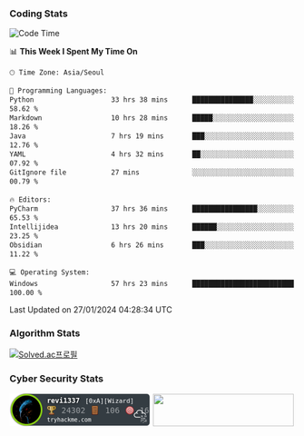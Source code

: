 ### Coding Stats

<!--START_SECTION:waka-->
![Code Time](http://img.shields.io/badge/Code%20Time-85%20hrs%203%20mins-blue)

📊 **This Week I Spent My Time On** 

```text
🕑︎ Time Zone: Asia/Seoul

💬 Programming Languages: 
Python                   33 hrs 38 mins      ███████████████░░░░░░░░░░   58.62 % 
Markdown                 10 hrs 28 mins      █████░░░░░░░░░░░░░░░░░░░░   18.26 % 
Java                     7 hrs 19 mins       ███░░░░░░░░░░░░░░░░░░░░░░   12.76 % 
YAML                     4 hrs 32 mins       ██░░░░░░░░░░░░░░░░░░░░░░░   07.92 % 
GitIgnore file           27 mins             ░░░░░░░░░░░░░░░░░░░░░░░░░   00.79 % 

🔥 Editors: 
PyCharm                  37 hrs 36 mins      ████████████████░░░░░░░░░   65.53 % 
Intellijidea             13 hrs 20 mins      ██████░░░░░░░░░░░░░░░░░░░   23.25 % 
Obsidian                 6 hrs 26 mins       ███░░░░░░░░░░░░░░░░░░░░░░   11.22 % 

💻 Operating System: 
Windows                  57 hrs 23 mins      █████████████████████████   100.00 % 
```


 Last Updated on 27/01/2024 04:28:34 UTC
<!--END_SECTION:waka-->

### Algorithm Stats

[![Solved.ac프로필](http://mazassumnida.wtf/api/v2/generate_badge?boj=revi1337)](https://solved.ac/revi1337)

### Cyber Security Stats

[![revi1337's tryhackme stats](https://raw.githubusercontent.com/Revi1337/Revi1337/main/assets/thm_propic.png)][tryhackme]
[<img src="https://www.hackthebox.com/badge/image/1002993" width="248.01" height="57">][hackthebox]


[website]: https://revi1337.com
[tryhackme]: https://tryhackme.com/p/revi1337
[hackthebox]: https://app.hackthebox.com/profile/1002993
